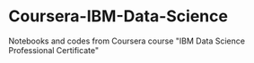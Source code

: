 # Coursera-IBM-Data-Science
Notebooks and codes from Coursera course "IBM Data Science Professional Certificate"
